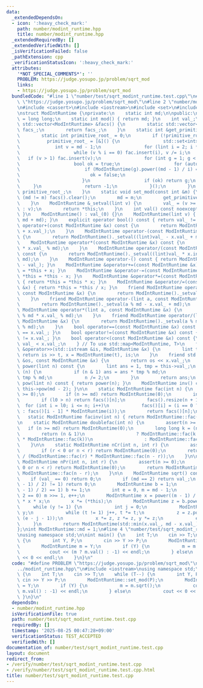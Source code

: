 ```yaml
---
data:
  _extendedDependsOn:
  - icon: ':heavy_check_mark:'
    path: number/modint_runtime.hpp
    title: number/modint_runtime.hpp
  _extendedRequiredBy: []
  _extendedVerifiedWith: []
  _isVerificationFailed: false
  _pathExtension: cpp
  _verificationStatusIcon: ':heavy_check_mark:'
  attributes:
    '*NOT_SPECIAL_COMMENTS*': ''
    PROBLEM: https://judge.yosupo.jp/problem/sqrt_mod
    links:
    - https://judge.yosupo.jp/problem/sqrt_mod
  bundledCode: "#line 1 \"number/test/sqrt_modint_runtime.test.cpp\"\n#define PROBLEM\
    \ \"https://judge.yosupo.jp/problem/sqrt_mod\"\n#line 2 \"number/modint_runtime.hpp\"\
    \n#include <cassert>\n#include <iostream>\n#include <set>\n#include <vector>\n\
    \nstruct ModIntRuntime {\nprivate:\n    static int md;\n\npublic:\n    using lint\
    \ = long long;\n    static int mod() { return md; }\n    int val_;\n    static\
    \ std::vector<ModIntRuntime> &facs() {\n        static std::vector<ModIntRuntime>\
    \ facs_;\n        return facs_;\n    }\n    static int &get_primitive_root() {\n\
    \        static int primitive_root_ = 0;\n        if (!primitive_root_) {\n  \
    \          primitive_root_ = [&]() {\n                std::set<int> fac;\n   \
    \             int v = md - 1;\n                for (lint i = 2; i * i <= v; i++)\n\
    \                    while (v % i == 0) fac.insert(i), v /= i;\n             \
    \   if (v > 1) fac.insert(v);\n                for (int g = 1; g < md; g++) {\n\
    \                    bool ok = true;\n                    for (auto i : fac)\n\
    \                        if (ModIntRuntime(g).power((md - 1) / i) == 1) {\n  \
    \                          ok = false;\n                            break;\n \
    \                       }\n                    if (ok) return g;\n           \
    \     }\n                return -1;\n            }();\n        }\n        return\
    \ primitive_root_;\n    }\n    static void set_mod(const int &m) {\n        if\
    \ (md != m) facs().clear();\n        md = m;\n        get_primitive_root() = 0;\n\
    \    }\n    ModIntRuntime &_setval(lint v) {\n        val_ = (v >= md ? v - md\
    \ : v);\n        return *this;\n    }\n    int val() const noexcept { return val_;\
    \ }\n    ModIntRuntime() : val_(0) {}\n    ModIntRuntime(lint v) { _setval(v %\
    \ md + md); }\n    explicit operator bool() const { return val_ != 0; }\n    ModIntRuntime\
    \ operator+(const ModIntRuntime &x) const {\n        return ModIntRuntime()._setval((lint)val_\
    \ + x.val_);\n    }\n    ModIntRuntime operator-(const ModIntRuntime &x) const\
    \ {\n        return ModIntRuntime()._setval((lint)val_ - x.val_ + md);\n    }\n\
    \    ModIntRuntime operator*(const ModIntRuntime &x) const {\n        return ModIntRuntime()._setval((lint)val_\
    \ * x.val_ % md);\n    }\n    ModIntRuntime operator/(const ModIntRuntime &x)\
    \ const {\n        return ModIntRuntime()._setval((lint)val_ * x.inv().val() %\
    \ md);\n    }\n    ModIntRuntime operator-() const { return ModIntRuntime()._setval(md\
    \ - val_); }\n    ModIntRuntime &operator+=(const ModIntRuntime &x) { return *this\
    \ = *this + x; }\n    ModIntRuntime &operator-=(const ModIntRuntime &x) { return\
    \ *this = *this - x; }\n    ModIntRuntime &operator*=(const ModIntRuntime &x)\
    \ { return *this = *this * x; }\n    ModIntRuntime &operator/=(const ModIntRuntime\
    \ &x) { return *this = *this / x; }\n    friend ModIntRuntime operator+(lint a,\
    \ const ModIntRuntime &x) {\n        return ModIntRuntime()._setval(a % md + x.val_);\n\
    \    }\n    friend ModIntRuntime operator-(lint a, const ModIntRuntime &x) {\n\
    \        return ModIntRuntime()._setval(a % md - x.val_ + md);\n    }\n    friend\
    \ ModIntRuntime operator*(lint a, const ModIntRuntime &x) {\n        return ModIntRuntime()._setval(a\
    \ % md * x.val_ % md);\n    }\n    friend ModIntRuntime operator/(lint a, const\
    \ ModIntRuntime &x) {\n        return ModIntRuntime()._setval(a % md * x.inv().val()\
    \ % md);\n    }\n    bool operator==(const ModIntRuntime &x) const { return val_\
    \ == x.val_; }\n    bool operator!=(const ModIntRuntime &x) const { return val_\
    \ != x.val_; }\n    bool operator<(const ModIntRuntime &x) const {\n        return\
    \ val_ < x.val_;\n    } // To use std::map<ModIntRuntime, T>\n    friend std::istream\
    \ &operator>>(std::istream &is, ModIntRuntime &x) {\n        lint t;\n       \
    \ return is >> t, x = ModIntRuntime(t), is;\n    }\n    friend std::ostream &operator<<(std::ostream\
    \ &os, const ModIntRuntime &x) {\n        return os << x.val_;\n    }\n\n    lint\
    \ power(lint n) const {\n        lint ans = 1, tmp = this->val_;\n        while\
    \ (n) {\n            if (n & 1) ans = ans * tmp % md;\n            tmp = tmp *\
    \ tmp % md;\n            n /= 2;\n        }\n        return ans;\n    }\n    ModIntRuntime\
    \ pow(lint n) const { return power(n); }\n    ModIntRuntime inv() const { return\
    \ this->pow(md - 2); }\n\n    static ModIntRuntime fac(int n) {\n        assert(n\
    \ >= 0);\n        if (n >= md) return ModIntRuntime(0);\n        int l0 = facs().size();\n\
    \        if (l0 > n) return facs()[n];\n        facs().resize(n + 1);\n      \
    \  for (int i = l0; i <= n; i++)\n            facs()[i] = (i == 0 ? ModIntRuntime(1)\
    \ : facs()[i - 1] * ModIntRuntime(i));\n        return facs()[n];\n    }\n\n \
    \   static ModIntRuntime facinv(int n) { return ModIntRuntime::fac(n).inv(); }\n\
    \n    static ModIntRuntime doublefac(int n) {\n        assert(n >= 0);\n     \
    \   if (n >= md) return ModIntRuntime(0);\n        long long k = (n + 1) / 2;\n\
    \        return (n & 1)\n                   ? ModIntRuntime::fac(k * 2) / (ModIntRuntime(2).pow(k)\
    \ * ModIntRuntime::fac(k))\n                   : ModIntRuntime::fac(k) * ModIntRuntime(2).pow(k);\n\
    \    }\n\n    static ModIntRuntime nCr(int n, int r) {\n        assert(n >= 0);\n\
    \        if (r < 0 or n < r) return ModIntRuntime(0);\n        return ModIntRuntime::fac(n)\
    \ / (ModIntRuntime::fac(r) * ModIntRuntime::fac(n - r));\n    }\n\n    static\
    \ ModIntRuntime nPr(int n, int r) {\n        assert(n >= 0);\n        if (r <\
    \ 0 or n < r) return ModIntRuntime(0);\n        return ModIntRuntime::fac(n) /\
    \ ModIntRuntime::fac(n - r);\n    }\n\n    ModIntRuntime sqrt() const {\n    \
    \    if (val_ == 0) return 0;\n        if (md == 2) return val_;\n        if (power((md\
    \ - 1) / 2) != 1) return 0;\n        ModIntRuntime b = 1;\n        while (b.power((md\
    \ - 1) / 2) == 1) b += 1;\n        int e = 0, m = md - 1;\n        while (m %\
    \ 2 == 0) m >>= 1, e++;\n        ModIntRuntime x = power((m - 1) / 2), y = (*this)\
    \ * x * x;\n        x *= (*this);\n        ModIntRuntime z = b.power(m);\n   \
    \     while (y != 1) {\n            int j = 0;\n            ModIntRuntime t =\
    \ y;\n            while (t != 1) j++, t *= t;\n            z = z.power(1LL <<\
    \ (e - j - 1));\n            x *= z, z *= z, y *= z;\n            e = j;\n   \
    \     }\n        return ModIntRuntime(std::min(x.val_, md - x.val_));\n    }\n\
    };\nint ModIntRuntime::md = 1;\n#line 4 \"number/test/sqrt_modint_runtime.test.cpp\"\
    \nusing namespace std;\n\nint main() {\n    int T;\n    cin >> T;\n    while (T--)\
    \ {\n        int Y, P;\n        cin >> Y >> P;\n        ModIntRuntime::set_mod(P);\n\
    \        ModIntRuntime m = Y;\n        if (Y) {\n            m = m.sqrt();\n \
    \           cout << (m ? m.val() : -1) << endl;\n        } else\n            cout\
    \ << 0 << endl;\n    }\n}\n"
  code: "#define PROBLEM \"https://judge.yosupo.jp/problem/sqrt_mod\"\n#include \"\
    ../modint_runtime.hpp\"\n#include <iostream>\nusing namespace std;\n\nint main()\
    \ {\n    int T;\n    cin >> T;\n    while (T--) {\n        int Y, P;\n       \
    \ cin >> Y >> P;\n        ModIntRuntime::set_mod(P);\n        ModIntRuntime m\
    \ = Y;\n        if (Y) {\n            m = m.sqrt();\n            cout << (m ?\
    \ m.val() : -1) << endl;\n        } else\n            cout << 0 << endl;\n   \
    \ }\n}\n"
  dependsOn:
  - number/modint_runtime.hpp
  isVerificationFile: true
  path: number/test/sqrt_modint_runtime.test.cpp
  requiredBy: []
  timestamp: '2025-08-25 00:47:28+09:00'
  verificationStatus: TEST_ACCEPTED
  verifiedWith: []
documentation_of: number/test/sqrt_modint_runtime.test.cpp
layout: document
redirect_from:
- /verify/number/test/sqrt_modint_runtime.test.cpp
- /verify/number/test/sqrt_modint_runtime.test.cpp.html
title: number/test/sqrt_modint_runtime.test.cpp
---
```

